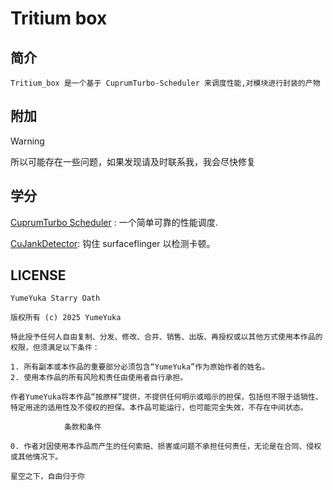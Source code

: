 # Tritium box

## 简介

`Tritium_box 是一个基于 CuprumTurbo-Scheduler 来调度性能,对模块进行封装的产物`

## 附加

> [!WARNING]
> 所以可能存在一些问题，如果发现请及时联系我，我会尽快修复

## 学分

[CuprumTurbo Scheduler](https://github.com/chenzyadb/CuprumTurbo-Scheduler) : 一个简单可靠的性能调度.

[CuJankDetector](https://github.com/chenzyadb/CuJankDetector): 钩住 surfaceflinger 以检测卡顿。

## LICENSE

```
YumeYuka Starry Oath

版权所有 (c) 2025 YumeYuka

特此授予任何人自由复制、分发、修改、合并、销售、出版、再授权或以其他方式使用本作品的权限，但须满足以下条件：

1. 所有副本或本作品的重要部分必须包含“YumeYuka”作为原始作者的姓名。
2. 使用本作品的所有风险和责任由使用者自行承担。

作者YumeYuka将本作品“按原样”提供，不提供任何明示或暗示的担保，包括但不限于适销性、特定用途的适用性及不侵权的担保。本作品可能运行，也可能完全失效，不存在中间状态。

            条款和条件

0. 作者对因使用本作品而产生的任何索赔、损害或问题不承担任何责任，无论是在合同、侵权或其他情况下。

星空之下，自由归于你
```